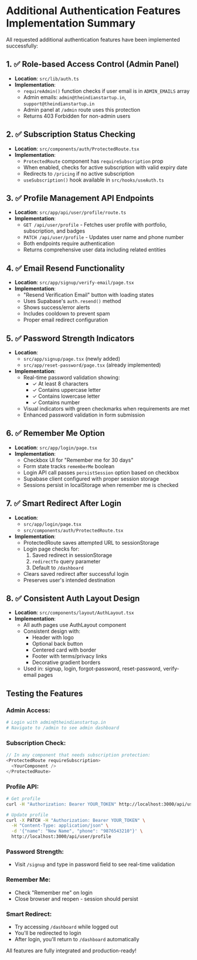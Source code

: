 # Additional Authentication Features Implementation Summary

All requested additional authentication features have been implemented successfully:

## 1. ✅ Role-based Access Control (Admin Panel)
- **Location**: `src/lib/auth.ts`
- **Implementation**: 
  - `requireAdmin()` function checks if user email is in `ADMIN_EMAILS` array
  - Admin emails: `admin@theindianstartup.in`, `support@theindianstartup.in`
  - Admin panel at `/admin` route uses this protection
  - Returns 403 Forbidden for non-admin users

## 2. ✅ Subscription Status Checking
- **Location**: `src/components/auth/ProtectedRoute.tsx`
- **Implementation**:
  - `ProtectedRoute` component has `requireSubscription` prop
  - When enabled, checks for active subscription with valid expiry date
  - Redirects to `/pricing` if no active subscription
  - `useSubscription()` hook available in `src/hooks/useAuth.ts`

## 3. ✅ Profile Management API Endpoints
- **Location**: `src/app/api/user/profile/route.ts`
- **Implementation**:
  - `GET /api/user/profile` - Fetches user profile with portfolio, subscription, and badges
  - `PATCH /api/user/profile` - Updates user name and phone number
  - Both endpoints require authentication
  - Returns comprehensive user data including related entities

## 4. ✅ Email Resend Functionality
- **Location**: `src/app/signup/verify-email/page.tsx`
- **Implementation**:
  - "Resend Verification Email" button with loading states
  - Uses Supabase's `auth.resend()` method
  - Shows success/error alerts
  - Includes cooldown to prevent spam
  - Proper email redirect configuration

## 5. ✅ Password Strength Indicators
- **Location**: 
  - `src/app/signup/page.tsx` (newly added)
  - `src/app/reset-password/page.tsx` (already implemented)
- **Implementation**:
  - Real-time password validation showing:
    - ✓ At least 8 characters
    - ✓ Contains uppercase letter
    - ✓ Contains lowercase letter
    - ✓ Contains number
  - Visual indicators with green checkmarks when requirements are met
  - Enhanced password validation in form submission

## 6. ✅ Remember Me Option
- **Location**: `src/app/login/page.tsx`
- **Implementation**:
  - Checkbox UI for "Remember me for 30 days"
  - Form state tracks `rememberMe` boolean
  - Login API call passes `persistSession` option based on checkbox
  - Supabase client configured with proper session storage
  - Sessions persist in localStorage when remember me is checked

## 7. ✅ Smart Redirect After Login
- **Location**: 
  - `src/app/login/page.tsx`
  - `src/components/auth/ProtectedRoute.tsx`
- **Implementation**:
  - ProtectedRoute saves attempted URL to sessionStorage
  - Login page checks for:
    1. Saved redirect in sessionStorage
    2. `redirectTo` query parameter
    3. Default to `/dashboard`
  - Clears saved redirect after successful login
  - Preserves user's intended destination

## 8. ✅ Consistent Auth Layout Design
- **Location**: `src/components/layout/AuthLayout.tsx`
- **Implementation**:
  - All auth pages use AuthLayout component
  - Consistent design with:
    - Header with logo
    - Optional back button
    - Centered card with border
    - Footer with terms/privacy links
    - Decorative gradient borders
  - Used in: signup, login, forgot-password, reset-password, verify-email pages

## Testing the Features

### Admin Access:
```bash
# Login with admin@theindianstartup.in
# Navigate to /admin to see admin dashboard
```

### Subscription Check:
```javascript
// In any component that needs subscription protection:
<ProtectedRoute requireSubscription>
  <YourComponent />
</ProtectedRoute>
```

### Profile API:
```bash
# Get profile
curl -H "Authorization: Bearer YOUR_TOKEN" http://localhost:3000/api/user/profile

# Update profile
curl -X PATCH -H "Authorization: Bearer YOUR_TOKEN" \
  -H "Content-Type: application/json" \
  -d '{"name": "New Name", "phone": "9876543210"}' \
  http://localhost:3000/api/user/profile
```

### Password Strength:
- Visit `/signup` and type in password field to see real-time validation

### Remember Me:
- Check "Remember me" on login
- Close browser and reopen - session should persist

### Smart Redirect:
- Try accessing `/dashboard` while logged out
- You'll be redirected to login
- After login, you'll return to `/dashboard` automatically

All features are fully integrated and production-ready!